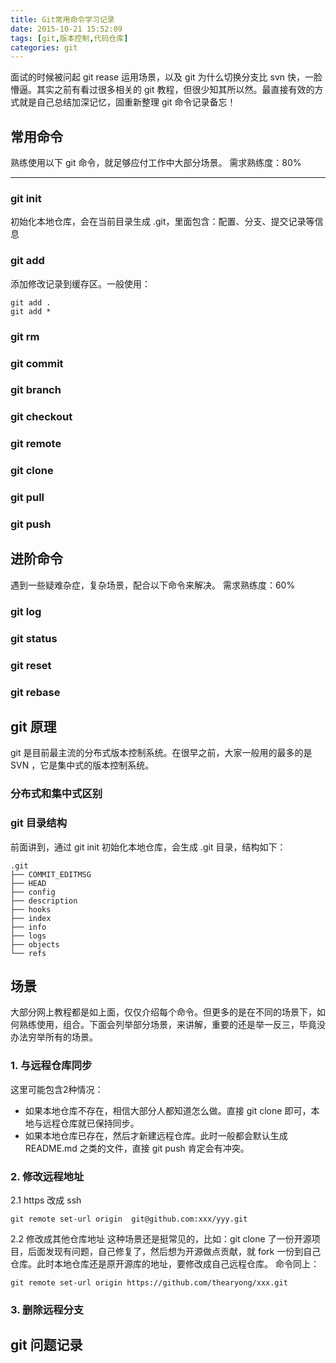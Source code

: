 ```yaml
---
title: Git常用命令学习记录
date: 2015-10-21 15:52:09
tags: [git,版本控制,代码仓库]
categories: git
---
```

面试的时候被问起 git rease 运用场景，以及 git 为什么切换分支比 svn 快，一脸懵逼。其实之前有看过很多相关的 git 教程，但很少知其所以然。最直接有效的方式就是自己总结加深记忆，固重新整理 git 命令记录备忘！
<!-- more -->

## 常用命令
熟练使用以下 git 命令，就足够应付工作中大部分场景。
需求熟练度：80%

------------------------------------------------------------
### git init
初始化本地仓库，会在当前目录生成 .git，里面包含：配置、分支、提交记录等信息

### git add
添加修改记录到缓存区。一般使用：
``` git
git add .
git add *
```
### git rm

### git commit

### git branch

### git checkout

### git remote

### git clone

### git pull

### git push



## 进阶命令
遇到一些疑难杂症，复杂场景，配合以下命令来解决。
需求熟练度：60%

### git log

### git status

### git reset

### git rebase





## git 原理
git 是目前最主流的分布式版本控制系统。在很早之前，大家一般用的最多的是 SVN ，它是集中式的版本控制系统。
### 分布式和集中式区别

### git 目录结构
前面讲到，通过 git init 初始化本地仓库，会生成 .git 目录，结构如下：
``` shell
.git
├── COMMIT_EDITMSG
├── HEAD
├── config
├── description
├── hooks
├── index
├── info
├── logs
├── objects
└── refs
```



## 场景

大部分网上教程都是如上面，仅仅介绍每个命令。但更多的是在不同的场景下，如何熟练使用，组合。下面会列举部分场景，来讲解，重要的还是举一反三，毕竟没办法穷举所有的场景。

### 1. 与远程仓库同步

这里可能包含2种情况：

- 如果本地仓库不存在，相信大部分人都知道怎么做。直接 git clone 即可，本地与远程仓库就已保持同步。
- 如果本地仓库已存在，然后才新建远程仓库。此时一般都会默认生成 README.md 之类的文件，直接 git push 肯定会有冲突。

### 2. 修改远程地址

2.1 https 改成 ssh
``` shell
git remote set-url origin  git@github.com:xxx/yyy.git
```

2.2 修改成其他仓库地址
这种场景还是挺常见的，比如：git clone 了一份开源项目，后面发现有问题，自己修复了，然后想为开源做点贡献，就 fork 一份到自己仓库。此时本地仓库还是原开源库的地址，要修改成自己远程仓库。
命令同上：

``` shell
git remote set-url origin https://github.com/thearyong/xxx.git
```

### 3. 删除远程分支




## git 问题记录


